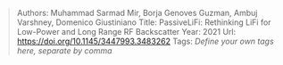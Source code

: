 > Authors: Muhammad Sarmad Mir, Borja Genoves Guzman, Ambuj Varshney, Domenico Giustiniano
> Title: PassiveLiFi: Rethinking LiFi for Low-Power and Long Range RF Backscatter
> Year: 2021
> Url: https://doi.org/10.1145/3447993.3483262
> Tags: *Define your own tags here, separate by comma*